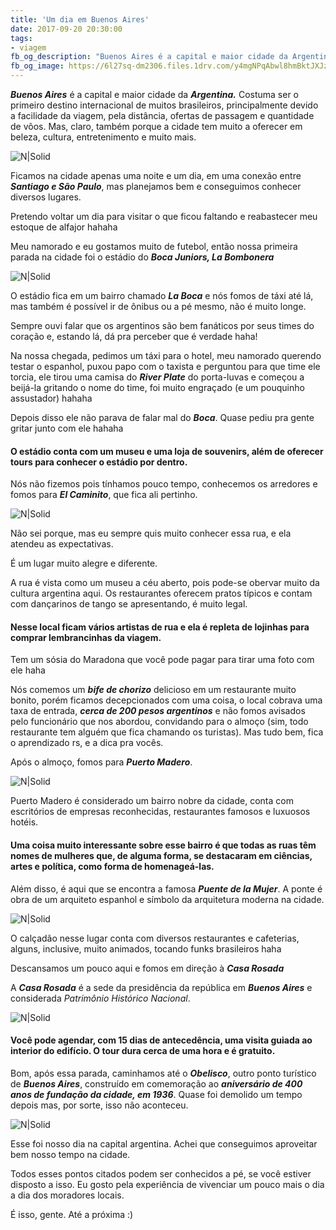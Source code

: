 ```yaml
---
title: 'Um dia em Buenos Aires'
date: 2017-09-20 20:30:00
tags:  
- viagem
fb_og_description: "Buenos Aires é a capital e maior cidade da Argentina. Costuma ser o primeiro destino internacional de muitos brasileiros, principalmente devido a facilidade da viagem, pela distância, ofertas de passagem e quantidade de vôos. Mas, claro, também porque a cidade tem muito a oferecer em beleza, cultura, entretenimento e muito mais."
fb_og_image: https://6l27sq-dm2306.files.1drv.com/y4mgNPqAbwl8hmBktJXJzgv0XCGsidM9sAiuEnKiqn6OJfYXKFqa0W4gx6N38FHwyZ6_JXKHJMcO2TcuP1cpE_z07QdPBGuHNBFVU9dUiZhB2wH30BUoike5OD7vAXNkAtt-zAzaXgeeaCtgtADUIYubjzV3ZltZzjsXsGMCVogg1esHvUMQmxVzEt3qDonF7_FyjiYqm3s5TAo3dMrRUfsXA?width=660&height=440&cropmode=none
---
```


***Buenos Aires*** é a capital e maior cidade da ***Argentina.*** Costuma ser o primeiro destino internacional de muitos brasileiros, principalmente devido a facilidade da viagem, pela distância, ofertas de passagem e quantidade de vôos. Mas, claro, também porque a cidade tem muito a oferecer em beleza, cultura, entretenimento e muito mais.

![N|Solid](https://6l27sq-dm2306.files.1drv.com/y4mgNPqAbwl8hmBktJXJzgv0XCGsidM9sAiuEnKiqn6OJfYXKFqa0W4gx6N38FHwyZ6_JXKHJMcO2TcuP1cpE_z07QdPBGuHNBFVU9dUiZhB2wH30BUoike5OD7vAXNkAtt-zAzaXgeeaCtgtADUIYubjzV3ZltZzjsXsGMCVogg1esHvUMQmxVzEt3qDonF7_FyjiYqm3s5TAo3dMrRUfsXA?width=660&height=440&cropmode=none)
<!-- more -->

Ficamos na cidade apenas uma noite e um dia, em uma conexão entre ***Santiago e São Paulo***, mas planejamos bem e conseguimos conhecer diversos lugares.

Pretendo voltar um dia para visitar o que ficou faltando e reabastecer meu estoque de alfajor hahaha 

Meu namorado e eu gostamos muito de futebol, então nossa primeira parada na cidade foi o estádio do ***Boca Juniors, La Bombonera***

![N|Solid](https://hdizsg-dm2306.files.1drv.com/y4mqi46nDmq7mw8VsjzH30oxsFTObbaJKNeDhwCutTF9iIufn0MIq9MUHzYrzv7yCuoAdhw1WRikkJYy5E_CBfuweNsc6IIbRnng994qfJle1ObWg68R-0UoM0Flj_oKfKWUT8j19MLTFMnc7bEXtUbCE16dy-LzCS6otivtLZaDHUcF3FsNcfZRkRk3TIR8sxHT_m91ZxyrRJ-2Kg2DDgxJw?width=1078&height=718&cropmode=none)

O estádio fica em um bairro chamado ***La Boca*** e nós fomos de táxi até lá, mas também é possível ir de ônibus ou a pé mesmo, não é muito longe. 

Sempre ouvi falar que os argentinos são bem fanáticos por seus times do coração e, estando lá, dá pra perceber que é verdade haha!

Na nossa chegada, pedimos um táxi para o hotel, meu namorado querendo testar o espanhol, puxou papo com o taxista e perguntou para que time ele torcia, ele tirou uma camisa do ***River Plate*** do porta-luvas e começou a beijá-la gritando o nome do time, foi muito engraçado (e um pouquinho assustador) hahaha

Depois disso ele não parava de falar mal do ***Boca***. Quase pediu pra gente gritar junto com ele hahaha

#### O estádio conta com um museu e uma loja de souvenirs, além de oferecer tours para conhecer o estádio por dentro.

Nós não fizemos pois tínhamos pouco tempo, conhecemos os arredores e fomos para ***El Caminito***, que fica ali pertinho. 

![N|Solid](https://hdkr9g-dm2306.files.1drv.com/y4m0BAQHBjr6YG7oak-GwJmxgxzhxlxoE7BYAx64MaY7Bx2_3xae46nAssn7R4nlK1HNMAUBy9lx59VvHTNSy5A1N5Z7UHCV1gBGZTmXCMXgCrXAbxefiX8HhQ7T7Uncq4XysDfdd-Cj78DiqROEq1kj7ACUrRFG4XTYnbJw3IaSfDNUPrdqFDFrMSI19sBHAuAl-SM5eyJ0Wnap2rrh6mPKA?width=718&height=478&cropmode=none)

Não sei porque, mas eu sempre quis muito conhecer essa rua, e ela atendeu as expectativas. 

É um lugar muito alegre e diferente. 

A rua é vista como um museu a céu aberto, pois pode-se obervar muito da cultura argentina aqui. Os restaurantes oferecem pratos típicos e contam com dançarinos de tango se apresentando, é muito legal. 

#### Nesse local ficam vários artistas de rua e ela é repleta de lojinhas para comprar lembrancinhas da viagem. 

Tem um sósia do Maradona que você pode pagar para tirar uma foto com ele haha

Nós comemos um ***bife de chorizo*** delicioso em um restaurante muito bonito, porém ficamos decepcionados com uma coisa, o local cobrava uma taxa de entrada, ***cerca de 200 pesos argentinos*** e não fomos avisados pelo funcionário que nos abordou, convidando para o almoço (sim, todo restaurante tem alguém que fica chamando os turistas). Mas tudo bem, fica o aprendizado rs, e a dica pra vocês. 

Após o almoço, fomos para ***Puerto Madero***.

![N|Solid](https://hdkfha-dm2306.files.1drv.com/y4m8HLN5R7wIgrbzseCqwKsiK4iEziXfVwPmtQbZbAGfbGqpqzril02LUOPYAlEX3mGQKcpgSaeFpy_zP6b3iqpBwoL7MLvURFj6qW8TXbrCmc40rEaxDVkURClbzaoRmGEFghecOcUt0QbyRVvmbm0qRr_ifZusGOBi435tMQiJpT7oq-3Tx1yhOcyx_nbiJ7M5cswVr70HupTJ_NQDYeRfw?width=660&height=440&cropmode=none)

Puerto Madero é considerado um bairro nobre da cidade, conta com escritórios de empresas reconhecidas, restaurantes famosos e luxuosos hotéis. 

#### Uma coisa muito interessante sobre esse bairro é que todas as ruas têm nomes de mulheres que, de alguma forma, se destacaram em ciências, artes e política, como forma de homenageá-las.

Além disso, é aqui que se encontra a famosa ***Puente de la Mujer***. 
A ponte é obra de um arquiteto espanhol e símbolo da arquitetura moderna na cidade. 

![N|Solid](https://hdi6pq-dm2306.files.1drv.com/y4mDfb8OAJpDXMvkpG7yETGcNsBI2uJm6khNDF-7pzBaAx51ASsu-ZMdnpE3hGpFen8j4qXT9cvednQYWLO-6mf6WE1e_TCCy8qsPleEbMPaA0c6Y_4JS6xNZQhwhcqNp-35l3-EunufBvI5yZCc_J8W3Gf625QvAWstn51DCtRcVEkqgwbwZ97Hyd_64Xsx_0gjUEn6QY2QZoxSBzSLYJyrQ?width=660&height=440&cropmode=none)

O calçadão nesse lugar conta com diversos restaurantes e cafeterias, alguns, inclusive, muito animados, tocando funks brasileiros haha 

Descansamos um pouco aqui e fomos em direção à ***Casa Rosada***

A ***Casa Rosada*** é a sede da presidência da república em ***Buenos Aires*** e considerada *Patrimônio Histórico Nacional*. 

![N|Solid](https://hdl9ya-dm2306.files.1drv.com/y4mh74MK5nibjwxzJBL7DxD9E16hc4Ka5pXatAqMG7Rr2LwLJe-l49Ina0GmLa4PB7VVhx08UBMlhBo9HCnBCpt2BBkRDCTOo4pQyVvOXXxovqnCRxrfKk9yyCo830ux04inax--wuQyvqdSt0LWCP1RArOo_091gKkV5GlxWHT9plfT2DYI75pODan1XOYy6rosm1RevGucSb2fpxIf9Biyw?width=660&height=440&cropmode=none)

#### Você pode agendar, com 15 dias de antecedência, uma visita guiada ao interior do edifício. O tour dura cerca de uma hora e é gratuito. 

Bom, após essa parada, caminhamos até o ***Obelisco***, outro ponto turístico de ***Buenos Aires***, construído em comemoração ao ***aniversário de 400 anos de fundação da cidade, em 1936***. Quase foi demolido um tempo depois mas, por sorte, isso não aconteceu.

![N|Solid](https://hdlojg-dm2306.files.1drv.com/y4mihJeHkeGn1fr6Q7tTtNJ5LrTnDFvYkcZH2AjoZC7zLPOM0ZeVfqFeYLUxKUiNwbjNjyhU4C7PJPp7CTOD51i9FqerPAkB7oSjA5_qYZIg6jHk45vd2eWqhzR1wY2Fg4s4x_OcwrtW6qsT7SikbqKuYWwFEdFHA2e4hZJ1kc5oWJmhJHvf-ROKnyduii4-HA48rauYCtG99e_WyyH9hJyJw?width=495&height=660&cropmode=none)


Esse foi nosso dia na capital argentina. Achei que conseguimos aproveitar bem nosso tempo na cidade. 

Todos esses pontos citados podem ser conhecidos a pé, se você estiver disposto a isso. Eu gosto pela experiência de vivenciar um pouco mais o dia a dia dos moradores locais. 

É isso, gente.
Até a próxima :) 
